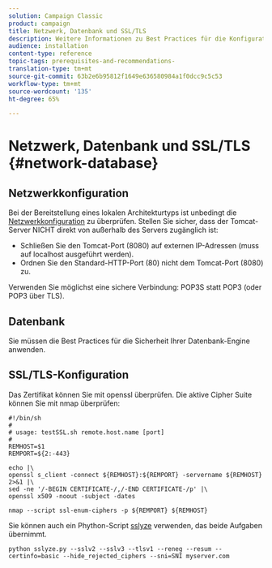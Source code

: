 ```yaml
---
solution: Campaign Classic
product: campaign
title: Netzwerk, Datenbank und SSL/TLS
description: Weitere Informationen zu Best Practices für die Konfiguration von Netzwerk, Datenbank und SSL/TLS.
audience: installation
content-type: reference
topic-tags: prerequisites-and-recommendations-
translation-type: tm+mt
source-git-commit: 63b2e6b95812f1649e636580984a1f0dcc9c5c53
workflow-type: tm+mt
source-wordcount: '135'
ht-degree: 65%

---
```



# Netzwerk, Datenbank und SSL/TLS {#network-database}

## Netzwerkkonfiguration

Bei der Bereitstellung eines lokalen Architekturtyps ist unbedingt die [Netzwerkkonfiguration](../../installation/using/network-configuration.md) zu überprüfen. Stellen Sie sicher, dass der Tomcat-Server NICHT direkt von außerhalb des Servers zugänglich ist:

* Schließen Sie den Tomcat-Port (8080) auf externen IP-Adressen (muss auf localhost ausgeführt werden).
* Ordnen Sie den Standard-HTTP-Port (80) nicht dem Tomcat-Port (8080) zu.

Verwenden Sie möglichst eine sichere Verbindung: POP3S statt POP3 (oder POP3 über TLS).

## Datenbank

Sie müssen die Best Practices für die Sicherheit Ihrer Datenbank-Engine anwenden.

## SSL/TLS-Konfiguration

Das Zertifikat können Sie mit openssl überprüfen. Die aktive Cipher Suite können Sie mit nmap überprüfen:

```
#!/bin/sh
#
# usage: testSSL.sh remote.host.name [port]
#
REMHOST=$1
REMPORT=${2:-443}
 
echo |\
openssl s_client -connect ${REMHOST}:${REMPORT} -servername ${REMHOST} 2>&1 |\
sed -ne '/-BEGIN CERTIFICATE-/,/-END CERTIFICATE-/p' |\
openssl x509 -noout -subject -dates
   
nmap --script ssl-enum-ciphers -p ${REMPORT} ${REMHOST}
```

Sie können auch ein Phython-Script [sslyze](https://github.com/nabla-c0d3/sslyze/releases) verwenden, das beide Aufgaben übernimmt.

```
python sslyze.py --sslv2 --sslv3 --tlsv1 --reneg --resum --certinfo=basic --hide_rejected_ciphers --sni=SNI myserver.com
```
